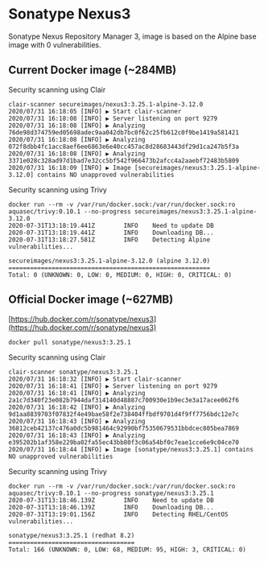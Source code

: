 # Sonatype Nexus3

Sonatype Nexus Repository Manager 3, image is based on the Alpine base image with 0 vulnerabilities.

## Current Docker image (~284MB)

Security scanning using Clair
```
clair-scanner secureimages/nexus3:3.25.1-alpine-3.12.0
2020/07/31 16:18:05 [INFO] ▶ Start clair-scanner
2020/07/31 16:18:08 [INFO] ▶ Server listening on port 9279
2020/07/31 16:18:08 [INFO] ▶ Analyzing 76de98d374759ed05698adec9aa042db7bc0f62c25fb612c0f9be1419a581421
2020/07/31 16:18:08 [INFO] ▶ Analyzing 072f8dbb4fc1acc8aef6ee6863e6e40cc457ac8d28683443df29d1ca247b5f3a
2020/07/31 16:18:08 [INFO] ▶ Analyzing 3371e028c328ad97d1bad7e32cc5bf542f966473b2afcc4a2aaebf72483b5809
2020/07/31 16:18:09 [INFO] ▶ Image [secureimages/nexus3:3.25.1-alpine-3.12.0] contains NO unapproved vulnerabilities
```

Security scanning using Trivy
```
docker run --rm -v /var/run/docker.sock:/var/run/docker.sock:ro aquasec/trivy:0.10.1 --no-progress secureimages/nexus3:3.25.1-alpine-3.12.0
2020-07-31T13:18:19.441Z        INFO    Need to update DB
2020-07-31T13:18:19.441Z        INFO    Downloading DB...
2020-07-31T13:18:27.581Z        INFO    Detecting Alpine vulnerabilities...

secureimages/nexus3:3.25.1-alpine-3.12.0 (alpine 3.12.0)
========================================================
Total: 0 (UNKNOWN: 0, LOW: 0, MEDIUM: 0, HIGH: 0, CRITICAL: 0)
```

## Official Docker image (~627MB)

[https://hub.docker.com/r/sonatype/nexus3](https://hub.docker.com/r/sonatype/nexus3)
```
docker pull sonatype/nexus3:3.25.1
```

Security scanning using Clair
```
clair-scanner sonatype/nexus3:3.25.1
2020/07/31 16:18:32 [INFO] ▶ Start clair-scanner
2020/07/31 16:18:41 [INFO] ▶ Server listening on port 9279
2020/07/31 16:18:41 [INFO] ▶ Analyzing 2a1c7d340f23e082b7944daf314140d48887c700930e1b9ec3e3a17acee062f6
2020/07/31 16:18:42 [INFO] ▶ Analyzing 9d1aa8839703f07832f4e49bae58f2e738404ffbdf9701d4f9ff7756bdc12e7c
2020/07/31 16:18:43 [INFO] ▶ Analyzing 36812ceb42137c476a0dc5b981464c92990bf75350679531bbdcec805bea7869
2020/07/31 16:18:43 [INFO] ▶ Analyzing e395202b1af358e229ba02fa55ec43bb80f3c06a54bf0c7eae1cce6e9c04ce70
2020/07/31 16:18:44 [INFO] ▶ Image [sonatype/nexus3:3.25.1] contains NO unapproved vulnerabilities
```

Security scanning using Trivy
```
docker run --rm -v /var/run/docker.sock:/var/run/docker.sock:ro aquasec/trivy:0.10.1 --no-progress sonatype/nexus3:3.25.1
2020-07-31T13:18:46.139Z        INFO    Need to update DB
2020-07-31T13:18:46.139Z        INFO    Downloading DB...
2020-07-31T13:19:01.156Z        INFO    Detecting RHEL/CentOS vulnerabilities...

sonatype/nexus3:3.25.1 (redhat 8.2)
===================================
Total: 166 (UNKNOWN: 0, LOW: 68, MEDIUM: 95, HIGH: 3, CRITICAL: 0)
```
